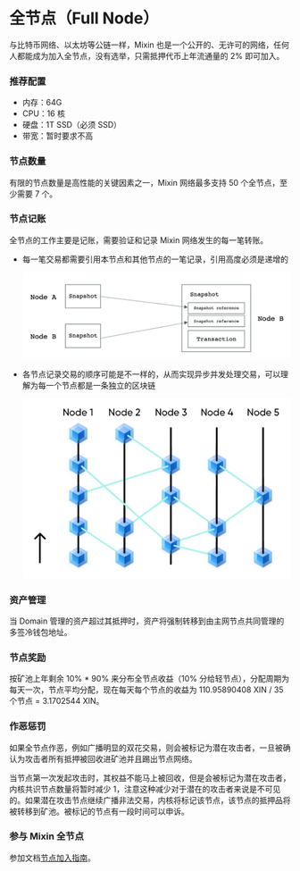 # 全节点（Full Node）

与比特币网络、以太坊等公链一样，Mixin 也是一个公开的、无许可的网络，任何人都能成为加入全节点，没有选举，只需抵押代币上年流通量的 2% 即可加入。

### 推荐配置

- 内存：64G
- CPU：16 核
- 硬盘：1T SSD（必须 SSD）
- 带宽：暂时要求不高

### 节点数量

有限的节点数量是高性能的关键因素之一，Mixin 网络最多支持 50 个全节点，至少需要 7 个。

### 节点记账

全节点的工作主要是记账，需要验证和记录 Mixin 网络发生的每一笔转账。

- 每一笔交易都需要引用本节点和其他节点的一笔记录，引用高度必须是递增的

  ![交易引用](./full-node-transaction.png)
- 各节点记录交易的顺序可能是不一样的，从而实现异步并发处理交易，可以理解为每一个节点都是一条独立的区块链

  ![DAG](./full-node-dag.png)

### 资产管理

当 Domain 管理的资产超过其抵押时，资产将强制转移到由主网节点共同管理的多签冷钱包地址。

### 节点奖励

按矿池上年剩余 10% * 90% 来分布全节点收益（10% 分给轻节点），分配周期为每天一次，节点平均分配，现在每天每个节点的收益为 110.95890408 XIN / 35 个节点 = 3.1702544 XIN。

### 作恶惩罚

如果全节点作恶，例如广播明显的双花交易，则会被标记为潜在攻击者，一旦被确认为攻击者所有抵押被回收进矿池并且踢出节点网络。

当节点第一次发起攻击时，其权益不能马上被回收，但是会被标记为潜在攻击者，内核共识节点数量将暂时减少 1，注意这种减少对于潜在的攻击者来说是不可见的。如果潜在攻击节点继续广播非法交易，内核将标记该节点，该节点的抵押品将被转移到矿池。被标记的节点有一段时间可以申诉。

### 参与 Mixin 全节点

参加文档[节点加入指南](../concepts/full-node-join)。